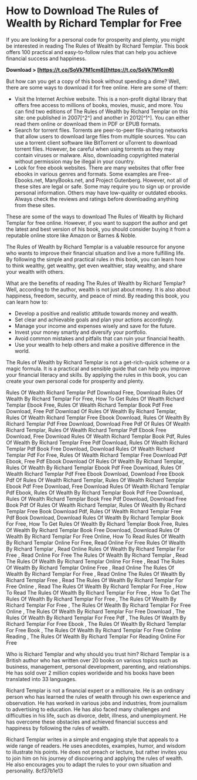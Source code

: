 # How to Download The Rules of Wealth by Richard Templar for Free
 
If you are looking for a personal code for prosperity and plenty, you might be interested in reading The Rules of Wealth by Richard Templar. This book offers 100 practical and easy-to-follow rules that can help you achieve financial success and happiness.
 
**Download > [https://t.co/SoVk7M1cm8](https://t.co/SoVk7M1cm8)**


 
But how can you get a copy of this book without spending a dime? Well, there are some ways to download it for free online. Here are some of them:
 
- Visit the Internet Archive website. This is a non-profit digital library that offers free access to millions of books, movies, music, and more. You can find two editions of The Rules of Wealth by Richard Templar on this site: one published in 2007[^2^] and another in 2012[^1^]. You can either read them online or download them in PDF or EPUB formats.
- Search for torrent files. Torrents are peer-to-peer file-sharing networks that allow users to download large files from multiple sources. You can use a torrent client software like BitTorrent or uTorrent to download torrent files. However, be careful when using torrents as they may contain viruses or malware. Also, downloading copyrighted material without permission may be illegal in your country.
- Look for free ebook websites. There are many websites that offer free ebooks in various genres and formats. Some examples are Free-Ebooks.net, ManyBooks.net, and Project Gutenberg. However, not all of these sites are legal or safe. Some may require you to sign up or provide personal information. Others may have low-quality or outdated ebooks. Always check the reviews and ratings before downloading anything from these sites.

These are some of the ways to download The Rules of Wealth by Richard Templar for free online. However, if you want to support the author and get the latest and best version of his book, you should consider buying it from a reputable online store like Amazon or Barnes & Noble.
 
The Rules of Wealth by Richard Templar is a valuable resource for anyone who wants to improve their financial situation and live a more fulfilling life. By following the simple and practical rules in this book, you can learn how to think wealthy, get wealthy, get even wealthier, stay wealthy, and share your wealth with others.
  
What are the benefits of reading The Rules of Wealth by Richard Templar? Well, according to the author, wealth is not just about money. It is also about happiness, freedom, security, and peace of mind. By reading this book, you can learn how to:

- Develop a positive and realistic attitude towards money and wealth.
- Set clear and achievable goals and plan your actions accordingly.
- Manage your income and expenses wisely and save for the future.
- Invest your money smartly and diversify your portfolio.
- Avoid common mistakes and pitfalls that can ruin your financial health.
- Use your wealth to help others and make a positive difference in the world.

The Rules of Wealth by Richard Templar is not a get-rich-quick scheme or a magic formula. It is a practical and sensible guide that can help you improve your financial literacy and skills. By applying the rules in this book, you can create your own personal code for prosperity and plenty.
 
Rules Of Wealth Richard Templar Pdf Download Free,  Download Rules Of Wealth By Richard Templar For Free,  How To Get Rules Of Wealth Richard Templar Ebook Free,  Rules Of Wealth Richard Templar Book Pdf Free Download,  Free Pdf Download Of Rules Of Wealth By Richard Templar,  Rules Of Wealth Richard Templar Free Ebook Download,  Rules Of Wealth By Richard Templar Pdf Free Download,  Download Free Pdf Of Rules Of Wealth Richard Templar,  Rules Of Wealth Richard Templar Pdf Ebook Free Download,  Free Download Rules Of Wealth Richard Templar Book Pdf,  Rules Of Wealth By Richard Templar Free Pdf Download,  Rules Of Wealth Richard Templar Pdf Book Free Download,  Download Rules Of Wealth Richard Templar Pdf For Free,  Rules Of Wealth Richard Templar Free Download Pdf Ebook,  Free Pdf Ebook Download Of Rules Of Wealth By Richard Templar,  Rules Of Wealth By Richard Templar Ebook Pdf Free Download,  Rules Of Wealth Richard Templar Pdf Free Ebook Download,  Download Free Ebook Pdf Of Rules Of Wealth Richard Templar,  Rules Of Wealth Richard Templar Ebook Pdf Free Download,  Free Download Rules Of Wealth Richard Templar Pdf Ebook,  Rules Of Wealth By Richard Templar Book Pdf Free Download,  Rules Of Wealth Richard Templar Book Free Pdf Download,  Download Free Book Pdf Of Rules Of Wealth Richard Templar,  Rules Of Wealth By Richard Templar Free Book Download Pdf,  Rules Of Wealth Richard Templar Free Pdf Book Download,  Download Rules Of Wealth By Richard Templar Book For Free,  How To Get Rules Of Wealth By Richard Templar Book Free,  Rules Of Wealth By Richard Templar Book Free Download,  Download Rules Of Wealth By Richard Templar For Free Online,  How To Read Rules Of Wealth By Richard Templar Online For Free,  Read Online For Free Rules Of Wealth By Richard Templar ,  Read Online Rules Of Wealth By Richard Templar For Free ,  Read Online For Free The Rules Of Wealth By Richard Templar ,  Read The Rules Of Wealth By Richard Templar Online For Free ,  Read The Rules Of Wealth By Richard Templar Online Free ,  Read Online The Rules Of Wealth By Richard Templar For Free ,  Read Online The Rules Of Wealth By Richard Templar Free ,  Read The Rules Of Wealth By Richard Templar For Free Online ,  Read The Rules Of Wealth By Richard Templar For Free ,  How To Read The Rules Of Wealth By Richard Templar For Free ,  How To Get The Rules Of Wealth By Richard Templar For Free ,  The Rules Of Wealth By Richard Templar For Free ,  The Rules Of Wealth By Richard Templar For Free Online ,  The Rules Of Wealth By Richard Templar For Free Download ,  The Rules Of Wealth By Richard Templar For Free Pdf ,  The Rules Of Wealth By Richard Templar For Free Ebook ,  The Rules Of Wealth By Richard Templar For Free Book ,  The Rules Of Wealth By Richard Templar For Free Online Reading ,  The Rules Of Wealth By Richard Templar For Reading Online For Free
  
Who is Richard Templar and why should you trust him? Richard Templar is a British author who has written over 20 books on various topics such as business, management, personal development, parenting, and relationships. He has sold over 2 million copies worldwide and his books have been translated into 33 languages.
 
Richard Templar is not a financial expert or a millionaire. He is an ordinary person who has learned the rules of wealth through his own experience and observation. He has worked in various jobs and industries, from journalism to advertising to education. He has also faced many challenges and difficulties in his life, such as divorce, debt, illness, and unemployment. He has overcome these obstacles and achieved financial success and happiness by following the rules of wealth.
 
Richard Templar writes in a simple and engaging style that appeals to a wide range of readers. He uses anecdotes, examples, humor, and wisdom to illustrate his points. He does not preach or lecture, but rather invites you to join him on his journey of discovering and applying the rules of wealth. He also encourages you to adapt the rules to your own situation and personality.
 8cf37b1e13
 

